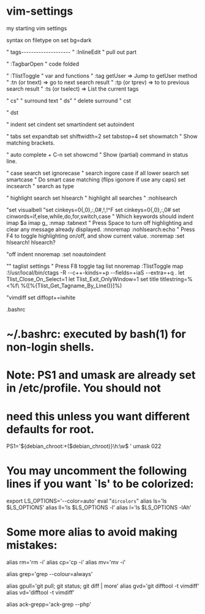 vim-settings
============

my starting vim settings


>>>>>


syntax on
filetype on
set bg=dark

" tags--------------------
" :InlineEdit " pull out part

" :TagbarOpen " code folded

" :TlistToggle " var and functions
" :tag getUser => Jump to getUser method
" :tn (or tnext) => go to next search result
" :tp (or tprev) => to to previous search result
" :ts (or tselect) => List the current tags

" cs" " surround text
" ds" " delete surround
" cst<div>
" dst

" indent
set cindent
set smartindent
set autoindent

" tabs
set expandtab
set shiftwidth=2
set tabstop=4
set showmatch " Show matching brackets.

" auto complete + C-n
set showcmd " Show (partial) command in status line.

" case search
set ignorecase " search ingore case if all lower search
set smartcase " Do smart case matching (flips igonore if use any caps)
set incsearch " search as type

" highlight search
set hlsearch " highlight all searches " :nohlsearch

"set visualbell
"set cinkeys=0{,0},:,0#,!,!^F
set cinkeys=0{,0},:,0#
set cinwords=if,else,while,do,for,switch,case   " Which keywords should indent
imap <C-e> <esc>$a
imap <C-l> <esc>g_
:nmap <C-n> :tabnext<cr>
" Press Space to turn off highlighting and clear any message already displayed.
:nnoremap <silent> <Space> :nohlsearch<Bar>:echo<CR>
" Press F4 to toggle highlighting on/off, and show current value.
:noremap <F4> :set hlsearch! hlsearch?<CR>

"off indent
nnoremap <silent> <F10> :set noautoindent<CR>

"" taglist settings
" Press F8 toggle tag list
nnoremap <silent> <F8> :TlistToggle<CR>
map <F9> :!/usr/local/bin/ctags -R --c++-kinds=+p --fields=+iaS --extra=+q .<CR>
let Tlist_Close_On_Select=1
let Tlist_Exit_OnlyWindow=1
set title titlestring=%<%f\ %([%{Tlist_Get_Tagname_By_Line()}]%)

"vimdiff
set diffopt+=iwhite




>>>>>>>>>>>>>>>>>>>>>>>>>>>>
.bashrc

# ~/.bashrc: executed by bash(1) for non-login shells.

# Note: PS1 and umask are already set in /etc/profile. You should not
# need this unless you want different defaults for root.
 PS1='${debian_chroot:+($debian_chroot)}\h:\w\$ '
 umask 022

# You may uncomment the following lines if you want `ls' to be colorized:
 export LS_OPTIONS='--color=auto'
 eval "`dircolors`"
 alias ls='ls $LS_OPTIONS'
 alias ll='ls $LS_OPTIONS -l'
 alias l='ls $LS_OPTIONS -lAh'
#
# Some more alias to avoid making mistakes:
alias rm='rm -i'
alias cp='cp -i'
alias mv='mv -i'

 alias grep='grep --colour=always'

alias gpull='git pull; git status; git diff | more'
alias gvd='git difftool -t vimdiff'
alias vd='difftool -t vimdiff'

alias ack-grepp='ack-grep --php'

